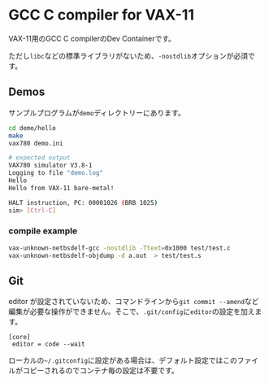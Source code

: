 # GCC C compiler for VAX-11

VAX-11用のGCC C compilerのDev Containerです。

ただし`libc`などの標準ライブラリがないため、`-nostdlib`オプションが必須です。

## Demos

サンプルプログラムが`demo`ディレクトリーにあります。

```bash
cd demo/hello
make
vax780 demo.ini

# expected output
VAX780 simulator V3.8-1
Logging to file "demo.log"
Hello
Hello from VAX-11 bare-metal!

HALT instruction, PC: 00001026 (BRB 1025)
sim> [Ctrl-C]
```

### compile example

```bash
vax-unknown-netbsdelf-gcc -nostdlib -Ttext=0x1000 test/test.c
vax-unknown-netbsdelf-objdump -d a.out  > test/test.s
```

## Git

editor が設定されていないため、コマンドラインから`git commit --amend`など編集が必要な操作ができません。そこで、`.git/config`に`editor`の設定を加えます。

```
[core]
 editor = code --wait
```

ローカルの`~/.gitconfig`に設定がある場合は、デフォルト設定ではこのファイルがコピーされるのでコンテナ毎の設定は不要です。
